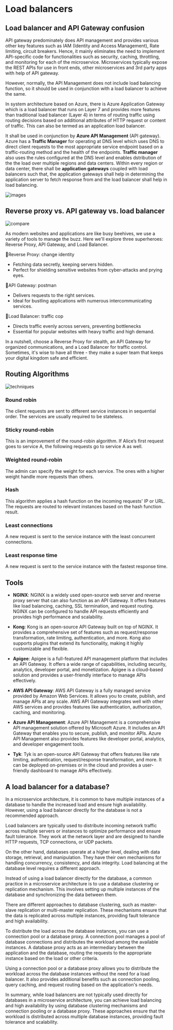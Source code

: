 # Load balancers

## Load balancer and API Gateway confusion

API gateway predominately does API management and provides various other key features such as IAM (Identity and Access Management), Rate limiting, circuit breakers. Hence, it mainly eliminates the need to implement API-specific code for functionalities such as security, caching, throttling, and monitoring for each of the microservice. Microservices typically expose the REST APIs for use in front ends, other microservices and 3rd party apps with help of API gateway.

However, normally, the API Management does not include load balancing function, so it should be used in conjunction with a load balancer to achieve the same.

In system architecture based on Azure, there is Azure Application Gateway which is a load balancer that runs on Layer 7 and provides more features than traditional load balancer (Layer 4) in terms of routing traffic using routing decisions based on additional attributes of HTTP request or content of traffic. This can also be termed as an application load balancer. 

It shall be used in conjunction by **Azure API Management** (API gateway). Azure has a **Traffic Manager** for operating at DNS level which uses DNS to direct client requests to the most appropriate service endpoint based on a traffic-routing method and the health of the endpoints. **Traffic manager** also uses the rules configured at the DNS level and enables dstribution of the the load over multiple regions and data centers. Within every region or data center, there shall be **application gateways** coupled with load balancers such that, the application gateways shall help in determining the application server to fetch response from and the load balancer shall help in load balancing.

![images](https://i.stack.imgur.com/Tih2R.png)

## Reverse proxy vs. API gateway vs. load balancer

![compare](https://lh3.googleusercontent.com/pw/ABLVV85NUp0j2suINAld47fvfH8_q-_YA3rrLxL_3f4xqhafrNjr33Jtzim_WZfUVtvvPhNVmc-SWhkcZvr66LMdi4CHi9EstF6EPlanVgdEpd__94stjtrdnSf6Y72c5ae2gR38FpJICxpg-wOHOmd1STwd7x3AvDfj-YKeo97a8dMG2ZrcImmS15orO8Y_3NsdBgUi5oXqm8OSzqwIhvQYeFehfsDG9Wux86n1BlKLKMmDk6BwolyyxFOZVoY4ouDfRM3fXZSg5KSsUXF9iwKuQ7QXfaoP53gdekQCW56A62HiQWSpLgnFRIaSusIAbEwyVw2CncetHhVSxRx_tHKxvl6jDzB3agkUnf7vKJ7O4X1fgpB9IfviauPGgq2u1nOR9rI72Bs7I_5srGuyYCsBWGcH2ldmsRb3LV3zd0vb1HM5hEXogn_6YjzC2yaEO3Xqd30RXnfVBSNo6avxoYFwe-Ac7_9tAEAUKa2PjcWOoqUt3mEPqfCrHTEtYotSVhWio1lyKmrCoT0UxRhNY9eBMtOoYIaYODZZNElUD6bGMVkv3tNo8UElDngHXeO2oQC07EH8gMidDW1QBRtHfRn7lDoSxqMdrXwEkOvToNFhJfCEPJZZbETmUHcc2fz53QNyt5uNZ6Wy4QS2nTLKTNqRPwPF7JsnSbJrKoQx3OhWpiMzqqKI8Qim0wdvf6ziVmMAztru95qDt5AfLUH13mBsBHmN1ujcC4NkFd1jwgCSS2OTxd5X8rVk6BKE8YNJWsx6nIBmc_8oIqquVg-OJuCrQNGju3LLnNRiG2hdfhbOoSCGqTcx2UVn-D0WVoObJ5Os63aaNsScsSbh9t8AHnPwvL1DkxqWvydbnUPfLwvrjyaUreVSulWMBKKzTBDwTS5v2rmmiOvug9CyLjdZFjjpEy3FSovPojrQ6iSBJbgoZg=w783-h925-s-no-gm)

As modern websites and applications are like busy beehives, we use a variety of tools to manage the buzz. Here we'll explore three superheroes: Reverse Proxy, API Gateway, and Load Balancer.

🔹Reverse Proxy: change identity
- Fetching data secretly, keeping servers hidden.
- Perfect for shielding sensitive websites from cyber-attacks and prying eyes.

🔹API Gateway: postman
- Delivers requests to the right services.
- Ideal for bustling applications with numerous intercommunicating services.

🔹Load Balancer: traffic cop
- Directs traffic evenly across servers, preventing bottlenecks
- Essential for popular websites with heavy traffic and high demand.

In a nutshell, choose a Reverse Proxy for stealth, an API Gateway for organized communications, and a Load Balancer for traffic control.  Sometimes, it's wise to have all three - they make a super team that keeps your digital kingdom safe and efficient.

## Routing Algorithms 

![techniques](https://lh3.googleusercontent.com/pw/ABLVV86Qi57-XGwhzrNhBWSPLtDPHYqsHdvThHM-3TrDAgRUNXTi9YyJKc3zz2P7DMLcAhBgQCjBHJJRfTOwzHcBgBNCE-X5786FB-h09lU9ssglsVyNr5vNjDF1I2lOOt_1ECda3tPlOPtASei4fwmRXkVCHcb63jExAfg2JVpbQme502zq84HNFFkj3O1eUQRkTcnobvtklc9UVSbxyRlQ_TzmG8sSesbfvWnTUK_LNU9FjBh5-h8KOmbYVVlRg4s6-yUb8UvuTtZsXnOp5gYKl93Dgb5pjaSaVlIQn1HgZbhTTgNqojKhygclXfjR0-LRLQ735GSxUIvzughwLrvcagcsXEjEF_EXM318k_Zz04QBca0p4vlC0UfY_FcEfhx8gBi2dC7mzm41BnMsd18uo9uVOmGnF-aw0gRj8lHvJgjBE3yoiNSJ-QzDNChyiDEyiGEzfb5xM2n4B6bx1COXHuaba0B8bVOQF9t33sv40rpcdjmzxZDeGOEqTJ0YK48RDZF3yE1XvtzfX0t839uLK3y3Onl0TFKDIfR48M909bvxK3_8scx9jS-m5AcB6NCGq3uEQDxSdLnWjYBAfkAcFiqCPyVH3qqEwoGGU1k0TfQMHw9WflRjSF_AjgW3lwSExfjaUOrMt9iLav8sNd9aJ3xzAkQfvOXCe9YmQatxSzfoDDuJufc5PQpoFEhT82pT9QbFEWmWsqgkk70JwoqvHCzOGURXlr5UpSHhDcLVvcsQywAUl6ZtPwiH-yAUqVUxst02L29I6aJ8gkThuRqlhYbKgXVuCFmsANTUV_niYXbxHer69HzfkYONIP0GNltOsmWeL-QH7ZS8dQkdC52whJ6cNT1HwdVywNzzlshg6KiQ26soXNcAqWFKA0f1QEnN7xhotvlEVxjOqmgx-l1NNUatNmp9lVb7f_8G76TRzg=w720-h900-s-no-gm)

### Round robin
The client requests are sent to different service instances in sequential order. The services are usually required to be stateless.

### Sticky round-robin
This is an improvement of the round-robin algorithm. If Alice’s first request goes to service A, the following requests go to service A as well.

### Weighted round-robin
The admin can specify the weight for each service. The ones with a higher weight handle more requests than others.

### Hash
This algorithm applies a hash function on the incoming requests' IP or URL. The requests are routed to relevant instances based on the hash function result.

### Least connections
A new request is sent to the service instance with the least concurrent connections.

### Least response time
A new request is sent to the service instance with the fastest response time.

## Tools

- **NGINX**: NGINX is a widely used open-source web server and reverse proxy server that can also function as an API Gateway. It offers features like load balancing, caching, SSL termination, and request routing. NGINX can be configured to handle API requests efficiently and provides high performance and scalability.

- **Kong**: Kong is an open-source API Gateway built on top of NGINX. It provides a comprehensive set of features such as request/response transformation, rate limiting, authentication, and more. Kong also supports plugins that extend its functionality, making it highly customizable and flexible.

- **Apigee**: Apigee is a full-featured API management platform that includes an API Gateway. It offers a wide range of capabilities, including security, analytics, developer portal, and monetization. Apigee is a cloud-based solution and provides a user-friendly interface to manage APIs effectively.

- **AWS API Gateway**: AWS API Gateway is a fully managed service provided by Amazon Web Services. It allows you to create, publish, and manage APIs at any scale. AWS API Gateway integrates well with other AWS services and provides features like authentication, authorization, caching, and monitoring.

- **Azure API Management**: Azure API Management is a comprehensive API management solution offered by Microsoft Azure. It includes an API Gateway that enables you to secure, publish, and monitor APIs. Azure API Management also provides features like developer portal, analytics, and developer engagement tools.

- **Tyk**: Tyk is an open-source API Gateway that offers features like rate limiting, authentication, request/response transformation, and more. It can be deployed on-premises or in the cloud and provides a user-friendly dashboard to manage APIs effectively.

## A load balancer for a database?

In a microservice architecture, it is common to have multiple instances of a database to handle the increased load and ensure high availability. However, using a load balancer directly for the database is not a recommended approach.

Load balancers are typically used to distribute incoming network traffic across multiple servers or instances to optimize performance and ensure fault tolerance. They work at the network layer and are designed to handle HTTP requests, TCP connections, or UDP packets.

On the other hand, databases operate at a higher level, dealing with data storage, retrieval, and manipulation. They have their own mechanisms for handling concurrency, consistency, and data integrity. Load balancing at the database level requires a different approach.

Instead of using a load balancer directly for the database, a common practice in a microservice architecture is to use a database clustering or replication mechanism. This involves setting up multiple instances of the database and synchronizing the data between them.

There are different approaches to database clustering, such as master-slave replication or multi-master replication. These mechanisms ensure that the data is replicated across multiple instances, providing fault tolerance and high availability.

To distribute the load across the database instances, you can use a connection pool or a database proxy. A connection pool manages a pool of database connections and distributes the workload among the available instances. A database proxy acts as an intermediary between the application and the database, routing the requests to the appropriate instance based on the load or other criteria.

Using a connection pool or a database proxy allows you to distribute the workload across the database instances without the need for a load balancer. It also provides additional benefits such as connection pooling, query caching, and request routing based on the application's needs.

In summary, while load balancers are not typically used directly for databases in a microservice architecture, you can achieve load balancing and high availability by using database clustering mechanisms and connection pooling or a database proxy. These approaches ensure that the workload is distributed across multiple database instances, providing fault tolerance and scalability.

